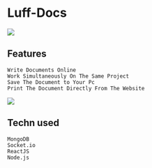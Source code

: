 # Luff-Docs

<img src="https://i.imgur.com/eAqlLsm.png"/>

## Features
```
Write Documents Online
Work Simultaneously On The Same Project
Save The Document to Your Pc
Print The Document Directly From The Website
```
<img src="https://i.imgur.com/FL7O1Cr.png"/>

## Techn used
```
MongoDB
Socket.io
ReactJS
Node.js
```



